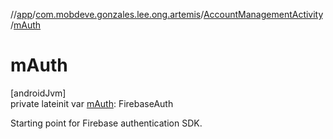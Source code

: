 //[app](../../../index.md)/[com.mobdeve.gonzales.lee.ong.artemis](../index.md)/[AccountManagementActivity](index.md)/[mAuth](m-auth.md)

# mAuth

[androidJvm]\
private lateinit var [mAuth](m-auth.md): FirebaseAuth

Starting point for Firebase authentication SDK.
